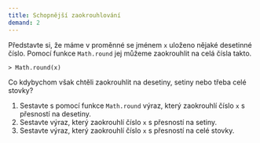```yaml
---
title: Schopnější zaokrouhlování
demand: 2
---
```


Představte si, že máme v proměnné se jménem `x` uloženo nějaké desetinné číslo. Pomocí funkce `Math.round` jej můžeme zaokrouhlit na celá čísla takto.

```jscon
> Math.round(x)
```

Co kdybychom však chtěli zaokrouhlit na desetiny, setiny nebo třeba celé stovky?

1. Sestavte s pomocí funkce `Math.round` výraz, který zaokrouhlí číslo `x` s přesností na desetiny.
1. Sestavte výraz, který zaokrouhlí číslo `x` s přesností na setiny.
1. Sestavte výraz, který zaokrouhlí číslo `x` s přesností na celé stovky.

